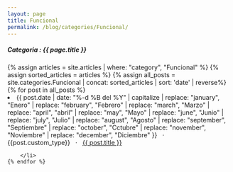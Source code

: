 ```yaml
---
layout: page
title: Funcional
permalink: /blog/categories/Funcional/
---
```


<h5> Categoria : {{ page.title }} </h5>

<div class="card card-categories-list">
    {% assign articles = site.articles | where: "category", "Funcional" %}
    {% assign sorted_articles = articles %}
    {% assign all_posts = site.categories.Funcional | concat: sorted_articles | sort: 'date' | reverse%}
    {% for post in all_posts %}
        <li class="category-posts">
            <span>
                {{ post.date | date: "%-d %B del %Y" | capitalize |
                    replace: "january", "Enero" | replace: "february", "Febrero" | replace: "march", "Marzo" |
                    replace: "april", "abril" | replace: "may", "Mayo" | replace: "june", "Junio" | replace: "july",
                    "Julio" | replace: "august", "Agosto" | replace: "september", "Septiembre" | replace: "october", "Cctubre" |
                    replace: "november", "Noviembre" | replace: "december", "Diciembre" }}
            </span> &nbsp; · &nbsp;
            <span class="post-type">{{post.custom_type}}</span> &nbsp; · &nbsp;
            <a href="{{ post.url }}">{{ post.title }}</a>
            
        </li>
    {% endfor %}
</div>
